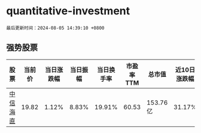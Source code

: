 # quantitative-investment

`最后更新时间：2024-08-05 14:39:10 +0800`

## 强势股票

|股票|当前价|当日涨跌幅|当日振幅|当日换手率|市盈率TTM|总市值|近10日涨跌幅|
|----|----|----|----|----|----|----|----|
|[中信海直](https://xueqiu.com/S/SZ000099)|19.82|1.12%|8.83%|19.91%|60.53|153.76亿|31.17%|
